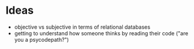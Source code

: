 # Ideas

- objective vs subjective in terms of relational databases
- getting to understand how someone thinks by reading their code ("are you a psycodepath?")
